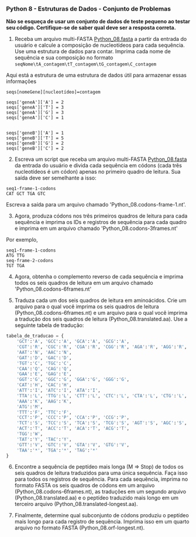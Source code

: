 ### Python 8 - Estruturas de Dados - Conjunto de Problemas

__Não se esqueça de usar um conjunto de dados de teste pequeno ao testar seu código. Certifique-se de saber qual deve ser a resposta correta.__

1. Receba um arquivo multi-FASTA [Python_08.fasta](https://raw.githubusercontent.com/prog4biol/pfb2019/master/files/Python_08.fasta) a partir da entrada do usuário e calcule a composição de nucleotídeos para cada sequência. Use uma estrutura de dados para contar. Imprima cada nome de sequência e sua composição no formato `seqNome\tA_contagem\tT_contagem\tG_contagem\C_contagem`

Aqui está a estrutura de uma estrutura de dados útil para armazenar essas informações
```
seqs[nomeGene][nucleotídeo]=contagem

seqs['geneA']['A'] = 2
seqs['geneA']['T'] = 3
seqs['geneA']['G'] = 3
seqs['geneA']['C'] = 1


seqs['geneB']['A'] = 1
seqs['geneB']['T'] = 5
seqs['geneB']['G'] = 2
seqs['geneB']['C'] = 2
``` 

2. Escreva um script que receba um arquivo multi-FASTA [Python_08.fasta](https://raw.githubusercontent.com/prog4biol/pfb2019/master/files/Python_08.fasta) da entrada do usuário e divida cada sequência em códons (cada três nucleotídeos é um códon) apenas no primeiro quadro de leitura. Sua saída deve ser semelhante a isso:
```
seq1-frame-1-codons
CAT GCT TGA GTC
``` 
Escreva a saída para um arquivo chamado 'Python_08.codons-frame-1.nt'.

3. Agora, produza códons nos três primeiros quadros de leitura para cada sequência e imprima os IDs e registros de sequência para cada quadro e imprima em um arquivo chamado 'Python_08.codons-3frames.nt'

Por exemplo,
```
seq1-frame-1-codons
ATG TTG
seq-frame-2-codons
TGT TGA
``` 

4. Agora, obtenha o complemento reverso de cada sequência e imprima todos os seis quadros de leitura em um arquivo chamado 'Python_08.codons-6frames.nt'

5. Traduza cada um dos seis quadros de leitura em aminoácidos. Crie um arquivo para o qual você imprima os seis quadros de leitura (Python_08.codons-6frames.nt) e um arquivo para o qual você imprima a tradução dos seis quadros de leitura (Python_08.translated.aa). Use a seguinte tabela de tradução:

```python
tabela_de_traducao = {
    'GCT':'A', 'GCC':'A', 'GCA':'A', 'GCG':'A',
    'CGT':'R', 'CGC':'R', 'CGA':'R', 'CGG':'R', 'AGA':'R', 'AGG':'R',
    'AAT':'N', 'AAC':'N',
    'GAT':'D', 'GAC':'D',
    'TGT':'C', 'TGC':'C',
    'CAA':'Q', 'CAG':'Q',
    'GAA':'E', 'GAG':'E',
    'GGT':'G', 'GGC':'G', 'GGA':'G', 'GGG':'G',
    'CAT':'H', 'CAC':'H',
    'ATT':'I', 'ATC':'I', 'ATA':'I',
    'TTA':'L', 'TTG':'L', 'CTT':'L', 'CTC':'L', 'CTA':'L', 'CTG':'L',
    'AAA':'K', 'AAG':'K',
    'ATG':'M',
    'TTT':'F', 'TTC':'F',
    'CCT':'P', 'CCC':'P', 'CCA':'P', 'CCG':'P',
    'TCT':'S', 'TCC':'S', 'TCA':'S', 'TCG':'S', 'AGT':'S', 'AGC':'S',
    'ACT':'T', 'ACC':'T', 'ACA':'T', 'ACG':'T',
    'TGG':'W',
    'TAT':'Y', 'TAC':'Y',
    'GTT':'V', 'GTC':'V', 'GTA':'V', 'GTG':'V',
    'TAA':'*', 'TGA':'*', 'TAG':'*'
}
```

6. Encontre a sequência de peptídeo mais longa (M => Stop) de todos os seis quadros de leitura traduzidos para uma única sequência. Faça isso para todos os registros de sequência. Para cada sequência, imprima no formato FASTA os seis quadros de códons em um arquivo (Python_08.codons-6frames.nt), as traduções em um segundo arquivo (Python_08.translated.aa) e o peptídeo traduzido mais longo em um terceiro arquivo (Python_08.translated-longest.aa).

7. Finalmente, determine qual subconjunto de códons produziu o peptídeo mais longo para cada registro de sequência. Imprima isso em um quarto arquivo no formato FASTA (Python_08.orf-longest.nt).
